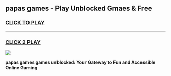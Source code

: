 
## papas games - Play Unblocked Gmaes & Free
<h3>
<a href="https://premium.freeplayer.one?title=papas_games&ref=20F">CLICK TO PLAY</a></h3>
<hr>

<h3>
<a href="https://premium.freeplayer.one?title=papas_games&ref=20F">CLICK 2 PLAY</a>
  
</h3>

<a href="https://premium.freeplayer.one?title=papas_games&ref=20F/"><img src="https://clearcache.store/games.png"></a>


**papas games games unblocked: Your Gateway to Fun and Accessible Online Gaming**
